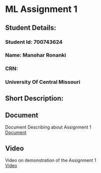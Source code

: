 # ML Assignment 1
## Student Details:
### Student Id: 700743624
### Name: Manohar Ronanki
### CRN: 
### University Of Central Missouri


## Short Description: 



## Document
Document Describing about Assignment 1  
[Document]()

## Video
Video on demonstration of the Assignment 1  
[Video]()
